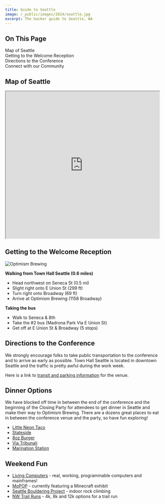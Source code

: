 ```yaml
---
title: Guide to Seattle
image: /_public/images/2024/seattle.jpg
excerpt: The hacker guide to Seattle, WA
---
```


<div id="toc">
<h2>On This Page</h2>
    <ul>
        <li><a href="#get-ready-for-the-conference">Map of Seattle</a></li>
        <li><a href="#get-ready-for-the-conference">Getting to the Welcome Reception</a></li>
        <li><a href="#spread-the-word">Directions to the Conference</a></li>
        <li><a href="#connect-with-our-community">Connect with our Community</a></li>
    </ul>
</div>

## Map of Seattle

<iframe src="https://www.google.com/maps/d/embed?mid=1MmL7zOuOAJ8bevcrdbvjBtoeJWaoXYTM" width="100%" height="480"></iframe>

## Getting to the Welcome Reception

![Optimism Brewing](${STATIC}/images/optimism.jpg)

**Walking from Town Hall Seattle (0.6 miles)**

* Head northwest on Seneca St (0.5 mi)
* Slight right onto E Union St (299 ft)
* Turn right onto Broadway (69 ft)
* Arrive at Optimism Brewing (1158 Broadway)

**Taking the bus**

* Walk to Seneca & 8th
* Take the #2 bus (Madrona Park Via E Union St)
* Get off at E Union St & Broadway (5 stops)


## Directions to the Conference

We strongly encourage folks to take public transportation to the conference and to arrive as early as possible. Town Hall Seattle is located in downtown Seattle and the traffic is pretty awful during the work week. 

Here is a link to [transit and parking information](https://townhallseattle.org/plan-your-visit/location-directions-parking/) for the venue.



## Dinner Options

We have blocked off time in between the end of the conference and the beginning of the Closing Party for attendees to get dinner in Seattle and make their way to Optimism Brewing. There are a dozens great places to eat in between the conference venue and the party, so have fun exploring!

* [Little Neon Taco](https://www.yelp.com/biz/little-neon-taco-seattle-3)
* [Stateside](https://www.yelp.com/biz/stateside-seattle-3)
* [8oz Burger](https://www.yelp.com/biz/8oz-burger-and-co-seattle)
* [Via Tribunali](https://www.yelp.com/biz/via-tribunali-capitol-hill-seattle)
* [Marination Station](https://www.yelp.com/biz/marination-station-seattle-2)


## Weekend Fun

* [Living Computers](https://livingcomputers.org/) - real, working, programmable computers and mainframes!
* [MoPOP](https://www.mopop.org/) - currently featuring a Minecraft exhibit
* [Seattle Bouldering Project](https://seattleboulderingproject.com/) - indoor rock climbing
* [NW Trail Runs](http://nwtrailruns.com/events/ravenna-refresher/) - 4k, 8k and 12k options for a trail run